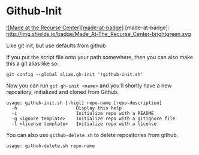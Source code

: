 Github-Init
===========

[![Made at the Recurse Center][made-at-badge]](http://shields.io/)
[made-at-badge]: http://img.shields.io/badge/Made_At-The_Recurse_Center-brightgreen.svg

Like git init, but use defaults from github

If you put the script file onto your path somewhere, then you can also
make this a git alias like so:

```
git config --global alias.gh-init '!github-init.sh'
```

Now you can run `git gh-init <name>` and you'll shortly have a new
repository, initialized and cloned from Github.


```
usage: github-init.sh [-higl] repo-name [repo-description]
  -h                      Display this help
  -i                      Initialize repo with a README
  -g <ignore template>    Initialize repo with a gitignore file
  -l <license template>   Initialize repo with a license
```

You can also use `github-delete.sh` to delete repositories from github.

```
usage: github-delete.sh repo-name
```
